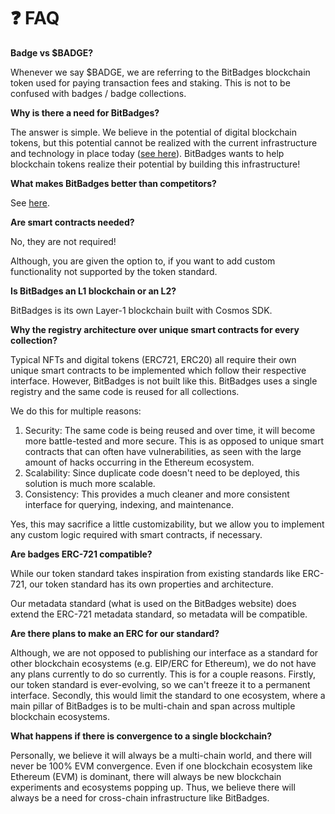 # ❓ FAQ

**Badge vs $BADGE?**

Whenever we say $BADGE, we are referring to the BitBadges blockchain token used for paying transaction fees and staking. This is not to be confused with badges / badge collections.

**Why is there a need for BitBadges?**

The answer is simple. We believe in the potential of digital blockchain tokens, but this potential cannot be realized with the current infrastructure and technology in place today ([see here](../)). BitBadges wants to help blockchain tokens realize their potential by building this infrastructure!

**What makes BitBadges better than competitors?**

See [here](../#improvements-over-existing-standards).

**Are smart contracts needed?**

No, they are not required!&#x20;

Although, you are given the option to, if you want to add custom functionality not supported by the token standard.

**Is BitBadges an L1 blockchain or an L2?**

BitBadges is its own Layer-1 blockchain built with Cosmos SDK.&#x20;

**Why the registry architecture over unique smart contracts for every collection?**

Typical NFTs and digital tokens (ERC721, ERC20) all require their own unique smart contracts to be implemented which follow their respective interface. However, BitBadges is not built like this. BitBadges uses a single registry and the same code is reused for all collections.

We do this for multiple reasons:

1. Security: The same code is being reused and over time, it will become more battle-tested and more secure. This is as opposed to unique smart contracts that can often have vulnerabilities, as seen with the large amount of hacks occurring in the Ethereum ecosystem.&#x20;
2. Scalability: Since duplicate code doesn't need to be deployed, this solution is much more scalable.&#x20;
3. Consistency: This provides a much cleaner and more consistent interface for querying, indexing, and maintenance.

Yes, this may sacrifice a little customizability, but we allow you to implement any custom logic required with smart contracts, if necessary.

**Are badges ERC-721 compatible?**

While our token standard takes inspiration from existing standards like ERC-721, our token standard has its own properties and architecture.

Our metadata standard (what is used on the BitBadges website) does extend the ERC-721 metadata standard, so metadata will be compatible.

**Are there plans to make an ERC for our standard?**

Although, we are not opposed to publishing our interface as a standard for other blockchain ecosystems (e.g. EIP/ERC for Ethereum), we do not have any plans currently to do so currently. This is for a couple reasons. Firstly, our token standard is ever-evolving, so we can't freeze it to a permanent interface. Secondly, this would limit the standard to one ecosystem, where a main pillar of BitBadges is to be multi-chain and span across multiple blockchain ecosystems.

**What happens if there is convergence to a single blockchain?**

Personally, we believe it will always be a multi-chain world, and there will never be 100% EVM convergence. Even if one blockchain ecosystem like Ethereum (EVM) is dominant, there will always be new blockchain experiments and ecosystems popping up. Thus, we believe there will always be a need for cross-chain infrastructure like BitBadges.&#x20;

